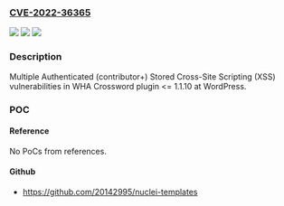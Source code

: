 ### [CVE-2022-36365](https://cve.mitre.org/cgi-bin/cvename.cgi?name=CVE-2022-36365)
![](https://img.shields.io/static/v1?label=Product&message=WHA%20Crossword%20(WordPress%20plugin)&color=blue)
![](https://img.shields.io/static/v1?label=Version&message=%3C%3D%201.1.10%3C%3D%201.1.10%20&color=brighgreen)
![](https://img.shields.io/static/v1?label=Vulnerability&message=CWE-79%20Cross-site%20Scripting%20(XSS)&color=brighgreen)

### Description

Multiple Authenticated (contributor+) Stored Cross-Site Scripting (XSS) vulnerabilities in WHA Crossword plugin <= 1.1.10 at WordPress.

### POC

#### Reference
No PoCs from references.

#### Github
- https://github.com/20142995/nuclei-templates

